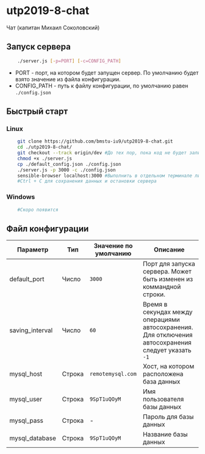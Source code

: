 # utp2019-8-chat #
Чат (капитан Михаил Соколовский)

## Запуск сервера ##

```sh
    ./server.js [-p=PORT] [-c=CONFIG_PATH]
```

- PORT - порт, на котором будет запущен сервер. По умолчанию будет взято значение из файла конфигурации.
- CONFIG_PATH - путь к файлу конфигурации, по умолчанию равен `./config.json`

## Быстрый старт ##

### Linux ###
```sh
    git clone https://github.com/bmstu-iu9/utp2019-8-chat.git
    cd ./utp2019-8-chat/
    git checkout --track origin/dev #До тех пор, пока код не будет залит в мастер
    chmod +x ./server.js
    cp ./default_config.json ./config.json
    ./server.js -p 3000 -c ./config.json
    sensible-browser localhost:3000 #Выполнить в отдельном терминале либо открыть в браузере
    #Ctrl + C для сохранения данных и остановки сервера
```

### Windows ###
```sh
    #Скоро появится
```

## Файл конфигурации ##

| Параметр        | Тип    | Значение по умолчанию | Описание                                                                                             |
| --------------- | ------ | --------------------- | ---------------------------------------------------------------------------------------------------- |
| default_port    | Число  | `3000`                | Порт для запуска сервера. Может быть изменен из коммандной строки.                                   |
| saving_interval | Число  | `60`                  | Время в секундах между операциями автосохранения. Для отключения автосохранения следует указать `-1` |
| mysql_host      | Строка | `remotemysql.com`     | Хост, на котором расположена база данных                                                             |
| mysql_user      | Строка | `9SpT1uQOyM`          | Имя пользователя базы данных                                                                         |
| mysql_pass      | Строка | -                     | Пароль для базы данных                                                                               |
| mysql_database  | Строка | `9SpT1uQOyM`          | Название базы данных                                                                                 |
